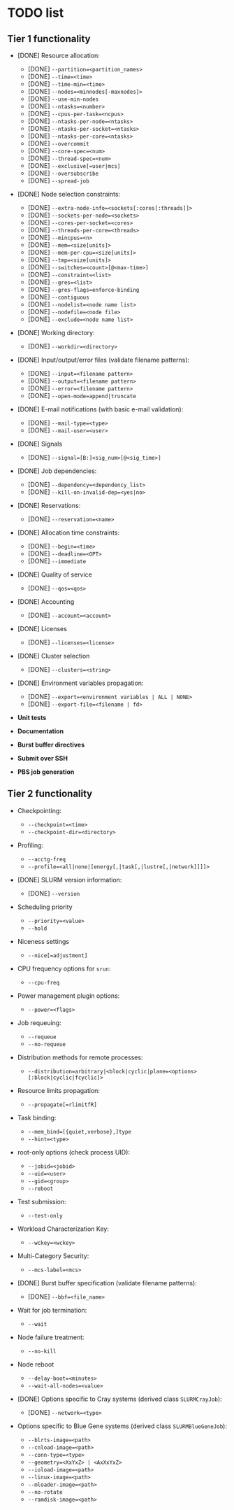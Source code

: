 TODO list
=========

Tier 1 functionality
--------------------

* [DONE] Resource allocation:
    - [DONE] `--partition=<partition_names>`
    - [DONE] `--time=<time>`
    - [DONE] `--time-min=<time>`
    - [DONE] `--nodes=<minnodes[-maxnodes]>`
    - [DONE] `--use-min-nodes`
    - [DONE] `--ntasks=<number>`
    - [DONE] `--cpus-per-task=<ncpus>`
    - [DONE] `--ntasks-per-node=<ntasks>`
    - [DONE] `--ntasks-per-socket=<ntasks>`
    - [DONE] `--ntasks-per-core=<ntasks>`
    - [DONE] `--overcommit`
    - [DONE] `--core-spec=<num>`
    - [DONE] `--thread-spec=<num>`
    - [DONE] `--exclusive[=user|mcs]`
    - [DONE] `--oversubscribe`
    - [DONE] `--spread-job`

* [DONE] Node selection constraints:
    - [DONE] `--extra-node-info=<sockets[:cores[:threads]]>`
    - [DONE] `--sockets-per-node=<sockets>`
    - [DONE] `--cores-per-socket=<cores>`
    - [DONE] `--threads-per-core=<threads>`
    - [DONE] `--mincpus=<n>`
    - [DONE] `--mem=<size[units]>`
    - [DONE] `--mem-per-cpu=<size[units]>`
    - [DONE] `--tmp=<size[units]>`
    - [DONE] `--switches=<count>[@<max-time>]`
    - [DONE] `--constraint=<list>`
    - [DONE] `--gres=<list>`
    - [DONE] `--gres-flags=enforce-binding`
    - [DONE] `--contiguous`
    - [DONE] `--nodelist=<node name list>`
    - [DONE] `--nodefile=<node file>`
    - [DONE] `--exclude=<node name list>`

* [DONE] Working directory:
    - [DONE] `--workdir=<directory>`

* [DONE] Input/output/error files (validate filename patterns):
    - [DONE] `--input=<filename pattern>`
    - [DONE] `--output=<filename pattern>`
    - [DONE] `--error=<filename pattern>`
    - [DONE] `--open-mode=append|truncate`

* [DONE] E-mail notifications (with basic e-mail validation):
    - [DONE] `--mail-type=<type>`
    - [DONE] `--mail-user=<user>`

* [DONE] Signals
    - [DONE] `--signal=[B:]<sig_num>[@<sig_time>]`

* [DONE] Job dependencies:
    - [DONE] `--dependency=<dependency_list>`
    - [DONE] `--kill-on-invalid-dep=<yes|no>`

* [DONE] Reservations:
    - [DONE] `--reservation=<name>`

* [DONE] Allocation time constraints:
    - [DONE] `--begin=<time>`
    - [DONE] `--deadline=<OPT>`
    - [DONE] `--immediate`

* [DONE] Quality of service
    - [DONE] `--qos=<qos>`

* [DONE] Accounting
    - [DONE] `--account=<account>`

* [DONE] Licenses
    - [DONE] `--licenses=<license>`

* [DONE] Cluster selection
    - [DONE] `--clusters=<string>`

* [DONE] Environment variables propagation:
    - [DONE] `--export=<environment variables | ALL | NONE>`
    - [DONE] `--export-file=<filename | fd>`

* **Unit tests**
* **Documentation**
* **Burst buffer directives**
* **Submit over SSH**
* **PBS job generation**


Tier 2 functionality
--------------------

* Checkpointing:
    - `--checkpoint=<time>`
    - `--checkpoint-dir=<directory>`

* Profiling:
    - `--acctg-freq`
    - `--profile=<all|none|[energy[,|task[,|lustre[,|network]]]]>`

* [DONE] SLURM version information:
    - [DONE] `--version`

* Scheduling priority
    - `--priority=<value>`
    - `--hold`

* Niceness settings
    - `--nice[=adjustment]`

* CPU frequency options for `srun`:
    - `--cpu-freq`

* Power management plugin options:
    - `--power=<flags>`

* Job requeuing:
    - `--requeue`
    - `--no-requeue`

* Distribution methods for remote processes:
    - `--distribution=arbitrary|<block|cyclic|plane=<options>[:block|cyclic|fcyclic]>`

* Resource limits propagation:
    - `--propagate[=rlimitfR]`

* Task binding:
    - `--mem_bind=[{quiet,verbose},]type`
    - `--hint=<type>`

* root-only options (check process UID):
    - `--jobid=<jobid>`
    - `--uid=<user>`
    - `--gid=<group>`
    - `--reboot`

* Test submission:
    - `--test-only`

* Workload Characterization Key:
    - `--wckey=<wckey>`

* Multi-Category Security:
    - `--mcs-label=<mcs>`

* [DONE] Burst buffer specification (validate filename patterns):
    - [DONE] `--bbf=<file_name>`

* Wait for job termination:
    - `--wait`

* Node failure treatment:
    - `--no-kill`

* Node reboot
    - `--delay-boot=<minutes>`
    - `--wait-all-nodes=<value>`

* [DONE] Options specific to Cray systems (derived class `SLURMCrayJob`):
    - [DONE] `--network=<type>`

* Options specific to Blue Gene systems (derived class `SLURMBlueGeneJob`):
    - `--blrts-image=<path>`
    - `--cnload-image=<path>`
    - `--conn-type=<type>`
    - `--geometry=<XxYxZ> | <AxXxYxZ>`
    - `--ioload-image=<path>`
    - `--linux-image=<path>`
    - `--mloader-image=<path>`
    - `--no-rotate`
    - `--ramdisk-image=<path>`
